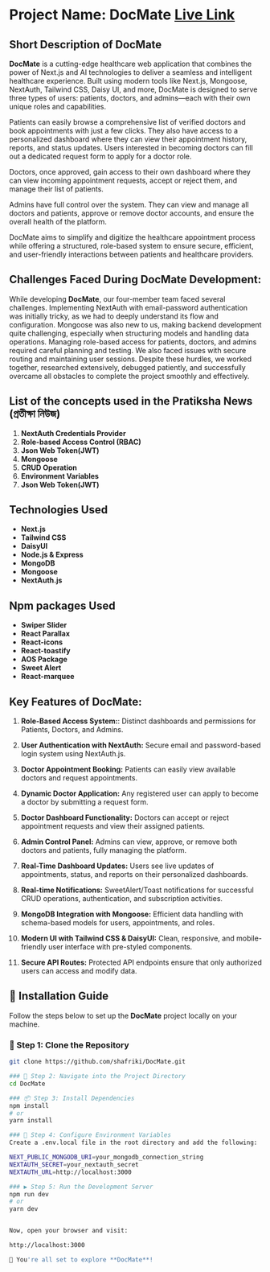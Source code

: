 # Project Name: DocMate [Live Link](https://doc-mate-two.vercel.app)


## Short Description of DocMate
**DocMate** is a cutting-edge healthcare web application that combines the power of Next.js and AI technologies to deliver a seamless and intelligent healthcare experience. Built using modern tools like Next.js, Mongoose, NextAuth, Tailwind CSS, Daisy UI, and more, DocMate is designed to serve three types of users: patients, doctors, and admins—each with their own unique roles and capabilities.

Patients can easily browse a comprehensive list of verified doctors and book appointments with just a few clicks. They also have access to a personalized dashboard where they can view their appointment history, reports, and status updates. Users interested in becoming doctors can fill out a dedicated request form to apply for a doctor role.

Doctors, once approved, gain access to their own dashboard where they can view incoming appointment requests, accept or reject them, and manage their list of patients.

Admins have full control over the system. They can view and manage all doctors and patients, approve or remove doctor accounts, and ensure the overall health of the platform.

DocMate aims to simplify and digitize the healthcare appointment process while offering a structured, role-based system to ensure secure, efficient, and user-friendly interactions between patients and healthcare providers.


## Challenges Faced During DocMate Development:  
While developing **DocMate**, our four-member team faced several challenges. Implementing NextAuth with email-password authentication was initially tricky, as we had to deeply understand its flow and configuration. Mongoose was also new to us, making backend development quite challenging, especially when structuring models and handling data operations. Managing role-based access for patients, doctors, and admins required careful planning and testing. We also faced issues with secure routing and maintaining user sessions. Despite these hurdles, we worked together, researched extensively, debugged patiently, and successfully overcame all obstacles to complete the project smoothly and effectively.


## List of the concepts used in the Pratiksha News (প্রতীক্ষা নিউজ)
1. **NextAuth Credentials Provider**
2. **Role-based Access Control (RBAC)**
3. **Json Web Token(JWT)**
4. **Mongoose**
5. **CRUD Operation**
6. **Environment Variables**
7. **Json Web Token(JWT)**


## Technologies Used
- **Next.js**
- **Tailwind CSS**
- **DaisyUI**
- **Node.js & Express**
- **MongoDB**
- **Mongoose**
- **NextAuth.js**

## Npm packages Used
- **Swiper Slider**
- **React Parallax**
- **React-icons**
- **React-toastify**
- **AOS Package**
- **Sweet Alert**
- **React-marquee**

## Key Features of DocMate:
1. **Role-Based Access System:**: Distinct dashboards and permissions for Patients, Doctors, and Admins.

2. **User Authentication with NextAuth:** Secure email and password-based login system using NextAuth.js.

3. **Doctor Appointment Booking:** Patients can easily view available doctors and request appointments.

4. **Dynamic Doctor Application:** Any registered user can apply to become a doctor by submitting a request form.

5. **Doctor Dashboard Functionality:** Doctors can accept or reject appointment requests and view their assigned patients.


6. **Admin Control Panel:** Admins can view, approve, or remove both doctors and patients, fully managing the platform.

7. **Real-Time Dashboard Updates:** Users see live updates of appointments, status, and reports on their personalized dashboards.


8. **Real-time Notifications:** SweetAlert/Toast notifications for successful CRUD operations, authentication, and subscription activities.

9. **MongoDB Integration with Mongoose:** Efficient data handling with schema-based models for users, appointments, and roles.

10. **Modern UI with Tailwind CSS & DaisyUI:** Clean, responsive, and mobile-friendly user interface with pre-styled components.

10. **Secure API Routes:** Protected API endpoints ensure that only authorized users can access and modify data.



## 🚀 Installation Guide

Follow the steps below to set up the **DocMate** project locally on your machine.

### 🔗 Step 1: Clone the Repository

```bash
git clone https://github.com/shafriki/DocMate.git

### 📁 Step 2: Navigate into the Project Directory
cd DocMate

### 📦 Step 3: Install Dependencies
npm install
# or
yarn install

### 🔐 Step 4: Configure Environment Variables
Create a .env.local file in the root directory and add the following:

NEXT_PUBLIC_MONGODB_URI=your_mongodb_connection_string
NEXTAUTH_SECRET=your_nextauth_secret
NEXTAUTH_URL=http://localhost:3000

### ▶️ Step 5: Run the Development Server
npm run dev
# or
yarn dev


Now, open your browser and visit:

http://localhost:3000

🎉 You're all set to explore **DocMate**!




